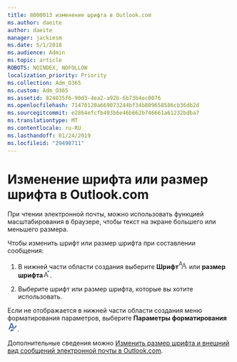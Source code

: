 ```yaml
---
title: 8000013 изменение шрифта в Outlook.com
ms.author: daeite
author: daeite
manager: jackiesm
ms.date: 5/1/2018
ms.audience: Admin
ms.topic: article
ROBOTS: NOINDEX, NOFOLLOW
localization_priority: Priority
ms.collection: Adm_O365
ms.custom: Adm_O365
ms.assetid: 824035f6-90d3-4ea2-a92b-6b73b4ec0076
ms.openlocfilehash: 71470120a669073244bf34b809658586cb36db2d
ms.sourcegitcommit: e2864efcfb493b6e46b662b746661a61232bdba7
ms.translationtype: MT
ms.contentlocale: ru-RU
ms.lasthandoff: 01/24/2019
ms.locfileid: "29498711"
---
```

# <a name="change-font-or-font-size-in-outlookcom"></a>Изменение шрифта или размер шрифта в Outlook.com

При чтении электронной почты, можно использовать функцией масштабирования в браузере, чтобы текст на экране большего или меньшего размера.
  
Чтобы изменить шрифт или размер шрифта при составлении сообщения:
  
1. В нижней части области создания выберите **Шрифт**![шрифта](media/6d9372e0-cde5-49fc-a457-aafb62255163.png) или **размер шрифта**![значок размер шрифта](media/9334f617-9593-4bd0-afb1-c53308ad7591.png).
    
2. Выберите шрифт или размер шрифта, которые вы хотите использовать.
    
Если не отображается в нижней части области создания меню форматирования параметров, выберите **Параметры форматирования**![значок параметров форматирования](media/13103798-e3ea-4069-a7a0-63f8903c8c3a.png).
  
Дополнительные сведения можно [Изменить размер шрифта и внешний вид сообщений электронной почты в Outlook.com](https://go.microsoft.com/fwlink/p/?linkid=873130).
  

